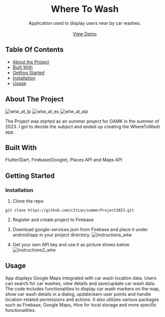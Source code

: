 <br/>

  <h1 align="center">Where To Wash</h1>

  <p align="center">
    Application used to display users near by car washes.
    <br/>
    <br/>
    <a href="https://youtu.be/P3GCqMHWRM0">View Demo</a>
  </p>
</p>

## Table Of Contents

* [About the Project](#about-the-project)
* [Built With](#built-with)
* [Getting Started](#getting-started)
* [Installation](#installation)
* [Usage](#usage)


## About The Project
![wtw_at_lp](https://github.com/c1tian/summerProject2023/assets/99178278/80102f83-2e07-4399-8d2e-ac3933414e32)
![wtw_at_es](https://github.com/c1tian/summerProject2023/assets/99178278/cc86a335-63a5-449f-8b2c-501d69d3e460)
![wtw_at_aip](https://github.com/c1tian/summerProject2023/assets/99178278/62e67ee4-2aa3-4449-a79f-ed10dfe78035)



The Project was started as an summer project for OAMK in the summer of 2023. I got to decide the subject and ended up creating the WhereToWash app. 

## Built With

Flutter/Dart, Firebase(Google), Places API and Maps API

## Getting Started


### Installation

1. Clone the repo

```
git clone https://github.com/c1tian/summerProject2023.git
```

2. Register and create project to Firebase

3. Download google-services.json from Firebase and place it under android/app in your project directory. 
![instructions_wtw](https://github.com/c1tian/summerProject2023/assets/99178278/44ec624d-d066-4958-bce8-edf3dbec2675)

4. Get your own API key and use it as picture shows below
![instructions2_wtw](https://github.com/c1tian/summerProject2023/assets/99178278/0a3dbde9-054e-4327-923e-e277873e06ca)



## Usage

App displays Google Maps integrated with car wash location data. Users can search for car washes, view details and save/update car wash data. The code includes functionalities to display car wash markers on the map, show car wash details in a dialog, update/earn user points and handle location-related permissions and actions. It also utilizes various packages such as Firebase, Google Maps, Hive for local storage and more specific functionalities.



